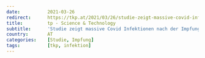 ```yaml
---
date:          2021-03-26
redirect:      https://tkp.at/2021/03/26/studie-zeigt-massive-covid-infektionen-nach-der-impfung/
title:         tp - Science & Technology
subtitle:      'Studie zeigt massive Covid Infektionen nach der Impfung'
country:       AT
categories:    [Studie, Impfung]
tags:          [tkp, infektion]
---
```


